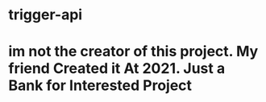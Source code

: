 # trigger-api

# im not the creator of this project. My friend Created it At 2021. Just a Bank for Interested Project
